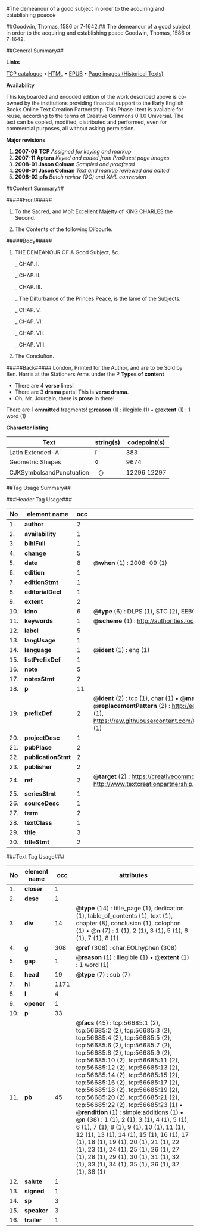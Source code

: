 #The demeanour of a good subject in order to the acquiring and establishing peace#

##Goodwin, Thomas, 1586 or 7-1642.##
The demeanour of a good subject in order to the acquiring and establishing peace
Goodwin, Thomas, 1586 or 7-1642.

##General Summary##

**Links**

[TCP catalogue](http://www.ota.ox.ac.uk/tcp/)  • 
[HTML](http://tei.it.ox.ac.uk/tcp/Texts-HTML/free/A42/A42953.html)  • 
[EPUB](http://tei.it.ox.ac.uk/tcp/Texts-EPUB/free/A42/A42953.epub) • 
[Page images (Historical Texts)](https://data.historicaltexts.jisc.ac.uk/view?pubId=eebo-12234104e&pageId=eebo-12234104e-56685-1)

**Availability**

This keyboarded and encoded edition of the
	       work described above is co-owned by the institutions
	       providing financial support to the Early English Books
	       Online Text Creation Partnership. This Phase I text is
	       available for reuse, according to the terms of Creative
	       Commons 0 1.0 Universal. The text can be copied,
	       modified, distributed and performed, even for
	       commercial purposes, all without asking permission.

**Major revisions**

1. __2007-09__ __TCP__ *Assigned for keying and markup*
1. __2007-11__ __Aptara__ *Keyed and coded from ProQuest page images*
1. __2008-01__ __Jason Colman__ *Sampled and proofread*
1. __2008-01__ __Jason Colman__ *Text and markup reviewed and edited*
1. __2008-02__ __pfs__ *Batch review (QC) and XML conversion*

##Content Summary##

#####Front#####

1. To the Sacred, and Moſt Excellent
Majeſty of KING
CHARLES the Second.

1. The Contents of the following
Diſcourſe.

#####Body#####

1. THE
DEMEANOUR
OF
A Good Subject, &c.

    _ CHAP. I.

    _ CHAP. II.

    _ CHAP. III.

    _ The Diſturbance of the Princes Peace,
is the ſame of the Subjects.

    _ CHAP. V.

    _ CHAP. VI.

    _ CHAP. VII.

    _ CHAP. VIII.

1. The Concluſion.

#####Back#####
London, Printed for the Author, and are to be Sold
by Ben. Harris at the Stationers Arms under
the P
**Types of content**

  * There are 4 **verse** lines!
  * There are 3 **drama** parts! This is **verse drama**.
  * Oh, Mr. Jourdain, there is **prose** in there!

There are 1 **ommitted** fragments! 
 @__reason__ (1) : illegible (1)  •  @__extent__ (1) : 1 word (1)

**Character listing**


|Text|string(s)|codepoint(s)|
|---|---|---|
|Latin Extended-A|ſ|383|
|Geometric Shapes|◊|9674|
|CJKSymbolsandPunctuation|〈〉|12296 12297|

##Tag Usage Summary##

###Header Tag Usage###

|No|element name|occ|attributes|
|---|---|---|---|
|1.|__author__|2||
|2.|__availability__|1||
|3.|__biblFull__|1||
|4.|__change__|5||
|5.|__date__|8| @__when__ (1) : 2008-09 (1)|
|6.|__edition__|1||
|7.|__editionStmt__|1||
|8.|__editorialDecl__|1||
|9.|__extent__|2||
|10.|__idno__|6| @__type__ (6) : DLPS (1), STC (2), EEBO-CITATION (1), OCLC (1), VID (1)|
|11.|__keywords__|1| @__scheme__ (1) : http://authorities.loc.gov/ (1)|
|12.|__label__|5||
|13.|__langUsage__|1||
|14.|__language__|1| @__ident__ (1) : eng (1)|
|15.|__listPrefixDef__|1||
|16.|__note__|5||
|17.|__notesStmt__|2||
|18.|__p__|11||
|19.|__prefixDef__|2| @__ident__ (2) : tcp (1), char (1)  •  @__matchPattern__ (2) : ([0-9\-]+):([0-9IVX]+) (1), (.+) (1)  •  @__replacementPattern__ (2) : http://eebo.chadwyck.com/downloadtiff?vid=$1&page=$2 (1), https://raw.githubusercontent.com/textcreationpartnership/Texts/master/tcpchars.xml#$1 (1)|
|20.|__projectDesc__|1||
|21.|__pubPlace__|2||
|22.|__publicationStmt__|2||
|23.|__publisher__|2||
|24.|__ref__|2| @__target__ (2) : https://creativecommons.org/publicdomain/zero/1.0/ (1), http://www.textcreationpartnership.org/docs/. (1)|
|25.|__seriesStmt__|1||
|26.|__sourceDesc__|1||
|27.|__term__|2||
|28.|__textClass__|1||
|29.|__title__|3||
|30.|__titleStmt__|2||


###Text Tag Usage###

|No|element name|occ|attributes|
|---|---|---|---|
|1.|__closer__|1||
|2.|__desc__|1||
|3.|__div__|14| @__type__ (14) : title_page (1), dedication (1), table_of_contents (1), text (1), chapter (8), conclusion (1), colophon (1)  •  @__n__ (7) : 1 (1), 2 (1), 3 (1), 5 (1), 6 (1), 7 (1), 8 (1)|
|4.|__g__|308| @__ref__ (308) : char:EOLhyphen (308)|
|5.|__gap__|1| @__reason__ (1) : illegible (1)  •  @__extent__ (1) : 1 word (1)|
|6.|__head__|19| @__type__ (7) : sub (7)|
|7.|__hi__|1171||
|8.|__l__|4||
|9.|__opener__|1||
|10.|__p__|33||
|11.|__pb__|45| @__facs__ (45) : tcp:56685:1 (2), tcp:56685:2 (2), tcp:56685:3 (2), tcp:56685:4 (2), tcp:56685:5 (2), tcp:56685:6 (2), tcp:56685:7 (2), tcp:56685:8 (2), tcp:56685:9 (2), tcp:56685:10 (2), tcp:56685:11 (2), tcp:56685:12 (2), tcp:56685:13 (2), tcp:56685:14 (2), tcp:56685:15 (2), tcp:56685:16 (2), tcp:56685:17 (2), tcp:56685:18 (2), tcp:56685:19 (2), tcp:56685:20 (2), tcp:56685:21 (2), tcp:56685:22 (2), tcp:56685:23 (1)  •  @__rendition__ (1) : simple:additions (1)  •  @__n__ (38) : 1 (1), 2 (1), 3 (1), 4 (1), 5 (1), 6 (1), 7 (1), 8 (1), 9 (1), 10 (1), 11 (1), 12 (1), 13 (1), 14 (1), 15 (1), 16 (1), 17 (1), 18 (1), 19 (1), 20 (1), 21 (1), 22 (1), 23 (1), 24 (1), 25 (1), 26 (1), 27 (1), 28 (1), 29 (1), 30 (1), 31 (1), 32 (1), 33 (1), 34 (1), 35 (1), 36 (1), 37 (1), 38 (1)|
|12.|__salute__|1||
|13.|__signed__|1||
|14.|__sp__|3||
|15.|__speaker__|3||
|16.|__trailer__|1||
